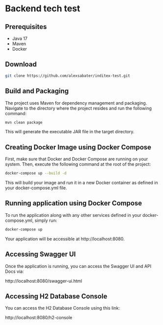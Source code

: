 # Backend tech test

## Prerequisites

- Java 17
- Maven
- Docker

## Download

```bash
git clone https://github.com/alexsabater/inditex-test.git
```

## Build and Packaging

The project uses Maven for dependency management and packaging. Navigate to the directory where the project resides and run the following command:

```bash
mvn clean package
```

This will generate the executable JAR file in the target directory.

## Creating Docker Image using Docker Compose

First, make sure that Docker and Docker Compose are running on your system. Then, execute the following command at the root of the project:
```bash
docker-compose up --build -d
```

This will build your image and run it in a new Docker container as defined in your docker-compose.yml file.

## Running application using Docker Compose

To run the application along with any other services defined in your docker-compose.yml, simply run:

```bash
docker-compose up
```
Your application will be accessible at http://localhost:8080.

## Accessing Swagger UI
Once the application is running, you can access the Swagger UI and API Docs via:

http://localhost:8080/swagger-ui.html

## Accessing H2 Database Console
You can access the H2 Database Console using this link:

http://localhost:8080/h2-console

